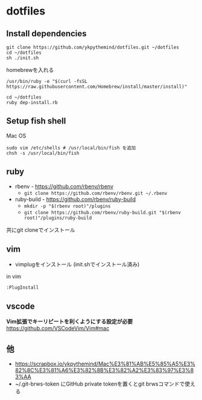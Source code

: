 # dotfiles

## Install dependencies

```
git clone https://github.com/ykpythemind/dotfiles.git ~/dotfiles
cd ~/dotfiles
sh ./init.sh
```

homebrewを入れる

```
/usr/bin/ruby -e "$(curl -fsSL https://raw.githubusercontent.com/Homebrew/install/master/install)"
```

```
cd ~/dotfiles
ruby dep-install.rb
```

## Setup fish shell

Mac OS

```
sudo vim /etc/shells # /usr/local/bin/fish を追加
chsh -s /usr/local/bin/fish
```

## ruby

- rbenv - https://github.com/rbenv/rbenv
  - `git clone https://github.com/rbenv/rbenv.git ~/.rbenv`
- ruby-build - https://github.com/rbenv/ruby-build
  - `mkdir -p "$(rbenv root)"/plugins`
  - `git clone https://github.com/rbenv/ruby-build.git "$(rbenv root)"/plugins/ruby-build`

共にgit cloneでインストール

## vim

- vimplugをインストール (init.shでインストール済み)

in vim
```
:PlugInstall
```

## vscode

**Vim拡張でキーリピートを利くようにする設定が必要**
https://github.com/VSCodeVim/Vim#mac

## 他

- https://scrapbox.io/ykpythemind/Mac%E3%81%AB%E5%85%A5%E3%82%8C%E3%81%A6%E3%82%8B%E3%82%A2%E3%83%97%E3%83%AA
- ~/.git-brws-token にGitHub private tokenを置くとgit brwsコマンドで使える

